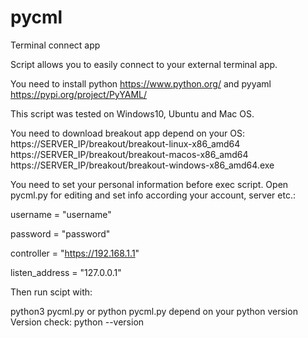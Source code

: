 # pycml
Terminal connect app

Script allows you to easily connect to your external terminal app.

You need to install python https://www.python.org/ and pyyaml https://pypi.org/project/PyYAML/

This script was tested on Windows10, Ubuntu and Mac OS.

You need to download breakout app depend on your OS:
https://SERVER_IP/breakout/breakout-linux-x86_amd64
https://SERVER_IP/breakout/breakout-macos-x86_amd64
https://SERVER_IP/breakout/breakout-windows-x86_amd64.exe


You need to set your personal information before exec script. Open pycml.py for editing and set info according your account, server etc.:

username = "username"

password = "password"

controller = "https://192.168.1.1"

listen_address = "127.0.0.1"

Then run scipt with:

python3 pycml.py 
or
python pycml.py depend on your python version 
Version check: python --version
